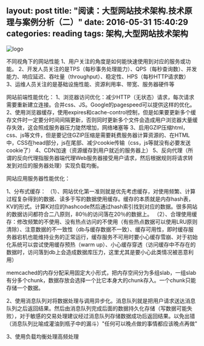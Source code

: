 layout: post
title:  "阅读：大型网站技术架构.技术原理与案例分析（二）"
date:   2016-05-31 15:40:29
categories: reading
tags: 架构,大型网站技术架构
---

![logo](http://7xtcs7.com1.z0.glb.clouddn.com/three.jpeg)

不同视角下的网站性能
1、用户关注的角度是如何能快速使用到对应的服务或功能。
2、开发人员关注的是TPS（每秒事务处理能力）、QPS（每秒查询数）、并发能力、响应延迟、吞吐量（throughput）、稳定性、HPS（每秒HTTP请求数）
3、运维人员关注的是基础设施性能、资源利用率、带宽、服务器硬件等

网站前端性能优化：
1、浏览器访问优化：减少HTTP（无状态）请求，每次请求需要重新建立连接。合并css、JS。Google的pagespeed可以提供这样的优化。
2、使用浏览器缓存，使用expires和cache-control控制，但是如果要更新多个缓存文件时一定要分时间间隔更新，否则同时更新多个文件会造成用户浏览器大量缓存失效，这会照成服务器压力陡然增加，网络堵塞等
3、启用GZIP压缩html，css、js等文件，但是要记住GZIP压缩是需要耗费服务器计算资源的、在HTML中，CSS在head部分，js在尾部、减少cookie传输（css，js等就没有必要发送cookie了）
4、CDN加速（资源缓存到用户就近的服务器上）
5、反向代理（所谓的反向代理指服务器端代理Web服务器接受用户请求，然后根据规则将请求转发到对应的服务器处理）实现负载均衡。

网站应用服务器性能优化：

1、分布式缓存：
（1）、网站优化第一准则就是优先考虑缓存，对使用频繁、计算过程复杂得到的数据、读多于写的数据使用缓存。缓存的本质就是内存hash表，KV的形式。计算K对应的hashcode然后通过hash索引找到对应的数据。很多网站的数据访问都符合二八原则，80％的访问落在20％的数据上。
（2）、合理使用缓存：修改频繁的不使用、没有热点访问的不使用（有些热点数据可以使用LRU原则清除）、注意数据的不一致性（db与缓存数据不一致）、缓存可用性，即时缓存服务器宕机也能维持业务的正常运行，缓存服务不可用时要小心缓存雪崩、对于初始化系统可以尝试使用缓存预热（warm up）、小心缓存穿透（访问缓存中不存在的数据时，访问落到db上会造成数据库压力，这里尤其是要小心此类情况被恶意利用）

memcached的内存分配采用固定大小形式，把内存空间分为多组slab，一组slab有分多个chunk，数据存放会选择一个比它本身大的chunk存入。一个chunk只能存储一个数据。

2、使用消息队列对将数据处理与调用异步化。消息队列就是把用户请求送达消息队列之后返回结果。然后由消息队列完成后面的数据持久化存储（写数据可能失败），对于敏感的交易处理建议经过消息队列存储数据成功后返回结果。以免出错（消息队列比喻成灌油到瓶子中的漏斗）"任何可以晚点做的事情都应该晚点再做"

3、使用负载均衡处理高频处理

